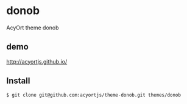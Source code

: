 # donob
AcyOrt theme donob

## demo
http://acyortjs.github.io/

## Install
```bash
$ git clone git@github.com:acyortjs/theme-donob.git themes/donob
```
